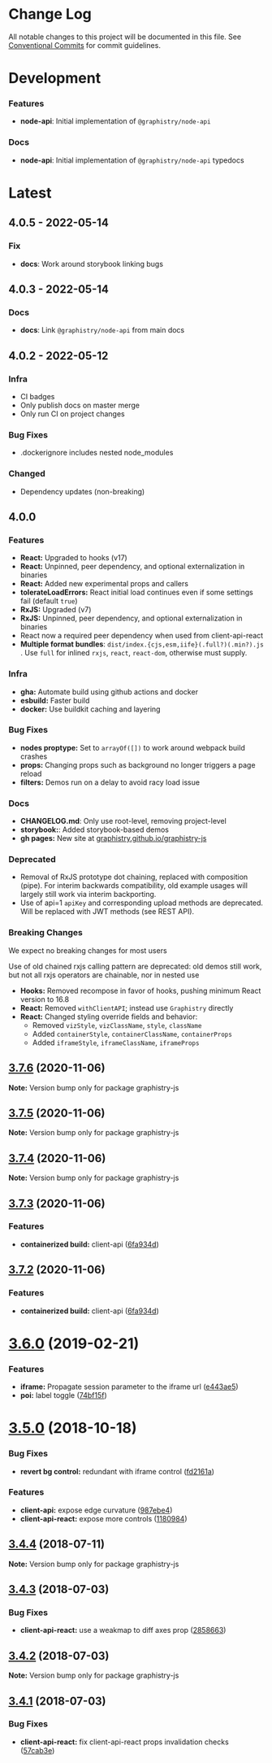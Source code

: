 # Change Log

All notable changes to this project will be documented in this file.
See [Conventional Commits](https://conventionalcommits.org) for commit guidelines.



# Development

### Features

* **node-api**: Initial implementation of `@graphistry/node-api`

### Docs

* **node-api**: Initial implementation of `@graphistry/node-api` typedocs

# Latest

## 4.0.5 - 2022-05-14

### Fix

* **docs**: Work around storybook linking bugs

## 4.0.3 - 2022-05-14

### Docs

* **docs**: Link `@graphistry/node-api` from main docs

## 4.0.2 - 2022-05-12

### Infra
* CI badges
* Only publish docs on master merge
* Only run CI on project changes

### Bug Fixes

* .dockerignore includes nested node_modules

### Changed

* Dependency updates (non-breaking)

## 4.0.0

### Features

* **React:** Upgraded to hooks (v17)
* **React:** Unpinned, peer dependency, and optional externalization in binaries
* **React:** Added new experimental props and callers
* **tolerateLoadErrors:** React initial load continues even if some settings fail (default `true`)
* **RxJS:** Upgraded (v7)
* **RxJS:** Unpinned, peer dependency, and optional externalization in binaries
* React now a required peer dependency when used from client-api-react
* **Multiple format bundles**: `dist/index.{cjs,esm,iife}(.full?)(.min?).js` . Use `full` for inlined `rxjs`, `react`, `react-dom`, otherwise must supply.

### Infra

* **gha:** Automate build using github actions and docker
* **esbuild:** Faster build
* **docker:** Use buildkit caching and layering

### Bug Fixes

* **nodes proptype:** Set to `arrayOf([])` to work around webpack build crashes
* **props:** Changing props such as background no longer triggers a page reload
* **filters:** Demos run on a delay to avoid racy load issue

### Docs

* **CHANGELOG.md**: Only use root-level, removing project-level
* **storybook:**: Added storybook-based demos
* **gh pages:** New site at [graphistry.github.io/graphistry-js](https://graphistry.github.io/graphistry-js)

### Deprecated

* Removal of RxJS prototype dot chaining, replaced with composition (pipe). For interim backwards compatibility, old example usages will largely still work via interim backporting.
* Use of api=1 `apiKey` and corresponding  upload methods are deprecated. Will be replaced with JWT methods (see REST API).

### Breaking Changes

We expect no breaking changes for most users

Use of old chained rxjs calling pattern are deprecated: old demos still work, but not all rxjs operators are chainable, nor in nested use

* **Hooks:** Removed recompose in favor of hooks, pushing minimum React version to 16.8
* **React:** Removed `withClientAPI`; instead use `Graphistry` directly
* **React:** Changed styling override fields and behavior:
  * Removed `vizStyle`, `vizClassName`, `style`, `className`
  * Added `containerStyle`, `containerClassName`, `containerProps`
  * Added `iframeStyle`, `iframeClassName`, `iframeProps`



<a name="3.7.6"></a>
## [3.7.6](https://github.com/graphistry/graphistry-js/compare/v3.7.5...v3.7.6) (2020-11-06)



**Note:** Version bump only for package graphistry-js

<a name="3.7.5"></a>
## [3.7.5](https://github.com/graphistry/graphistry-js/compare/v3.7.4...v3.7.5) (2020-11-06)




**Note:** Version bump only for package graphistry-js

<a name="3.7.4"></a>
## [3.7.4](https://github.com/graphistry/graphistry-js/compare/v3.7.3...v3.7.4) (2020-11-06)




**Note:** Version bump only for package graphistry-js

<a name="3.7.3"></a>
## [3.7.3](https://github.com/graphistry/graphistry-js/compare/v3.7.1...v3.7.3) (2020-11-06)


### Features

* **containerized build:** client-api ([6fa934d](https://github.com/graphistry/graphistry-js/commit/6fa934d))




<a name="3.7.2"></a>
## [3.7.2](https://github.com/graphistry/graphistry-js/compare/v3.7.1...v3.7.2) (2020-11-06)


### Features

* **containerized build:** client-api ([6fa934d](https://github.com/graphistry/graphistry-js/commit/6fa934d))




<a name="3.6.0"></a>
# [3.6.0](https://github.com/graphistry/graphistry-js/compare/v3.5.0...v3.6.0) (2019-02-21)


### Features

* **iframe:** Propagate session parameter to the iframe url ([e443ae5](https://github.com/graphistry/graphistry-js/commit/e443ae5))
* **poi:** label toggle ([74bf15f](https://github.com/graphistry/graphistry-js/commit/74bf15f))




<a name="3.5.0"></a>
# [3.5.0](https://github.com/graphistry/graphistry-js/compare/v3.4.4...v3.5.0) (2018-10-18)


### Bug Fixes

* **revert bg control:** redundant with iframe control ([fd2161a](https://github.com/graphistry/graphistry-js/commit/fd2161a))


### Features

* **client-api:** expose edge curvature ([987ebe4](https://github.com/graphistry/graphistry-js/commit/987ebe4))
* **client-api-react:** expose more controls ([1180984](https://github.com/graphistry/graphistry-js/commit/1180984))




<a name="3.4.4"></a>
## [3.4.4](https://github.com/graphistry/graphistry-js/compare/v3.4.3...v3.4.4) (2018-07-11)




**Note:** Version bump only for package graphistry-js

<a name="3.4.3"></a>
## [3.4.3](https://github.com/graphistry/graphistry-js/compare/v3.4.2...v3.4.3) (2018-07-03)


### Bug Fixes

* **client-api-react:** use a weakmap to diff axes prop ([2858663](https://github.com/graphistry/graphistry-js/commit/2858663))




<a name="3.4.2"></a>
## [3.4.2](https://github.com/graphistry/graphistry-js/compare/v3.4.1...v3.4.2) (2018-07-03)




**Note:** Version bump only for package graphistry-js

<a name="3.4.1"></a>
## [3.4.1](https://github.com/graphistry/graphistry-js/compare/v3.4.0...v3.4.1) (2018-07-03)


### Bug Fixes

* **client-api-react:** fix client-api-react props invalidation checks ([57cab3e](https://github.com/graphistry/graphistry-js/commit/57cab3e))
